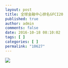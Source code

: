 ```yaml
---
layout: post
title: 全球金融中心排名GFCI20
published: true
author: admin
comments: false
date: 2016-10-18 08:10:02
tags: [ ]
categories: [ ]
permalink: "10627"
---
```

![][1]

 [1]: http://yongz.com/yz/wp-content/uploads/2016/10/515d8de081b84e1f370a1730562f422c.png